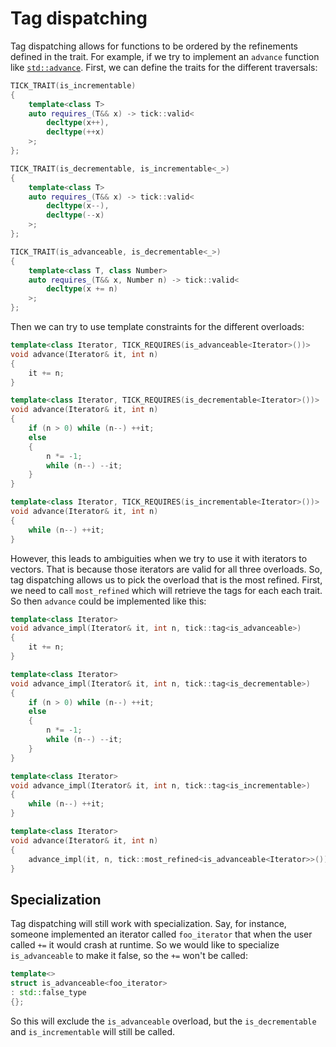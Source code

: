 Tag dispatching
===============

Tag dispatching allows for functions to be ordered by the refinements defined in the trait. For example, if we try to implement an `advance` function like [`std::advance`](http://en.cppreference.com/w/cpp/iterator/advance). First, we can define the traits for the different traversals:

```cpp
TICK_TRAIT(is_incrementable)
{
    template<class T>
    auto requires_(T&& x) -> tick::valid<
        decltype(x++),
        decltype(++x)
    >;
};

TICK_TRAIT(is_decrementable, is_incrementable<_>)
{
    template<class T>
    auto requires_(T&& x) -> tick::valid<
        decltype(x--),
        decltype(--x)
    >;
};

TICK_TRAIT(is_advanceable, is_decrementable<_>)
{
    template<class T, class Number>
    auto requires_(T&& x, Number n) -> tick::valid<
        decltype(x += n)
    >;
};
```

Then we can try to use template constraints for the different overloads:

```cpp
template<class Iterator, TICK_REQUIRES(is_advanceable<Iterator>())>
void advance(Iterator& it, int n)
{
    it += n;
}

template<class Iterator, TICK_REQUIRES(is_decrementable<Iterator>())>
void advance(Iterator& it, int n)
{
    if (n > 0) while (n--) ++it;
    else 
    {
        n *= -1;
        while (n--) --it;
    }
}

template<class Iterator, TICK_REQUIRES(is_incrementable<Iterator>())>
void advance(Iterator& it, int n)
{
    while (n--) ++it;
}
```

However, this leads to ambiguities when we try to use it with iterators to vectors. That is because those iterators are valid for all three overloads. So, tag dispatching allows us to pick the overload that is the most refined. First, we need to call `most_refined` which will retrieve the tags for each each trait. So then `advance` could be implemented like this:

```cpp
template<class Iterator>
void advance_impl(Iterator& it, int n, tick::tag<is_advanceable>)
{
    it += n;
}

template<class Iterator>
void advance_impl(Iterator& it, int n, tick::tag<is_decrementable>)
{
    if (n > 0) while (n--) ++it;
    else 
    {
        n *= -1;
        while (n--) --it;
    }
}

template<class Iterator>
void advance_impl(Iterator& it, int n, tick::tag<is_incrementable>)
{
    while (n--) ++it;
}

template<class Iterator>
void advance(Iterator& it, int n)
{
    advance_impl(it, n, tick::most_refined<is_advanceable<Iterator>>());
}
```

Specialization
--------------

Tag dispatching will still work with specialization. Say, for instance, someone implemented an iterator called `foo_iterator` that when the user called `+=` it would crash at runtime. So we would like to specialize `is_advanceable` to make it false, so the `+=` won't be called:

```cpp
template<>
struct is_advanceable<foo_iterator>
: std::false_type
{};
```

So this will exclude the `is_advanceable` overload, but the `is_decrementable` and `is_incrementable` will still be called.
